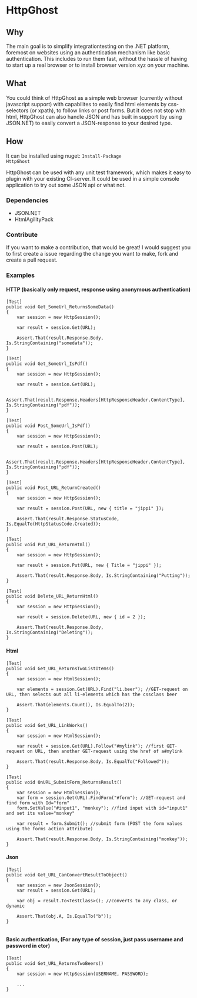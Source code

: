 # HttpGhost

## Why
The main goal is to simplify integrationtesting on the .NET platform, foremost on websites using 
an authentication mechanism like basic authentication. This includes to run them fast, without the hassle
of having to start up a real browser or to install browser version xyz on your machine.

## What
You could think of HttpGhost as a simple web browser (currently without javascript support) with capabilites
to easily find html elements by css-selectors (or xpath), to follow links or post forms. But it does not stop with html,
HttpGhost can also handle JSON and has built in support (by using JSON.NET) to easily convert a JSON-response to 
your desired type.

## How

It can be installed using nuget: <code>Install-Package HttpGhost</code>

HttpGhost can be used with any unit test framework, which makes it easy to plugin with your existing CI-server. 
It could be used in a simple console application to try out some JSON api or what not.

### Dependencies
* JSON.NET
* HtmlAgilityPack

### Contribute
If you want to make a contribution, that would be great! I would suggest you to first create a issue regarding the
change you want to make, fork and create a pull request.

### Examples

#### HTTP (basically only request, response using anonymous authentication)

<pre><code>[Test]
public void Get_SomeUrl_ReturnsSomeData()
{
	var session = new HttpSession();

	var result = session.Get(URL);

	Assert.That(result.Response.Body, Is.StringContaining("somedata"));
}

[Test]
public void Get_SomeUrl_IsPdf()
{
	var session = new HttpSession();

	var result = session.Get(URL);

	Assert.That(result.Response.Headers[HttpResponseHeader.ContentType], Is.StringContaining("pdf"));
}

[Test]
public void Post_SomeUrl_IsPdf()
{
	var session = new HttpSession();

	var result = session.Post(URL);

	Assert.That(result.Response.Headers[HttpResponseHeader.ContentType], Is.StringContaining("pdf"));
}

[Test]
public void Post_URL_ReturnCreated()
{
	var session = new HttpSession();
	
	var result = session.Post(URL, new { title = "jippi" });
	
	Assert.That(result.Response.StatusCode, Is.EqualTo(HttpStatusCode.Created));
}

[Test]
public void Put_URL_ReturnHtml()
{
	var session = new HttpSession();
	
	var result = session.Put(URL, new { Title = "jippi" });

	Assert.That(result.Response.Body, Is.StringContaining("Putting"));
}

[Test]
public void Delete_URL_ReturnHtml()
{
	var session = new HttpSession();
	
	var result = session.Delete(URL, new { id = 2 });

	Assert.That(result.Response.Body, Is.StringContaining("Deleting"));
}</code></pre>

#### Html

<pre><code>[Test]
public void Get_URL_ReturnsTwoListItems()
{
	var session = new HtmlSession();

	var elements = session.Get(URL).Find("li.beer"); //GET-request on URL, then selects out all li-elements which has the cssclass beer

	Assert.That(elements.Count(), Is.EqualTo(2));
}

[Test]
public void Get_URL_LinkWorks()
{
	var session = new HtmlSession();
	
	var result = session.Get(URL).Follow("#mylink"); //first GET-request on URL, then another GET-request using the href of a#mylink
	
	Assert.That(result.Response.Body, Is.EqualTo("Followed"));
}

[Test]
public void OnURL_SubmitForm_ReturnsResult()
{	
	var session = new HtmlSession();
	var form = session.Get(URL).FindForm("#form"); //GET-request and find form with Id="form"	
	form.SetValue("#input1", "monkey"); //find input with id="input1" and set its value="monkey"
	
	var result = form.Submit(); //submit form (POST the form values using the forms action attribute)
	
	Assert.That(result.Response.Body, Is.StringContaining("monkey"));
}</code></pre>

#### Json
<pre><code>[Test]
public void Get_URL_CanConvertResultToObject()
{
	var session = new JsonSession();
	var result = session.Get(URL);

	var obj = result.To<<T>TestClass>(); //converts to any class, or dynamic

	Assert.That(obj.A, Is.EqualTo("b"));
}

</code></pre>

#### Basic authentication, (For any type of session, just pass username and password in ctor)
	
<pre><code>[Test]
public void Get_URL_ReturnsTwoBeers()
{
	var session = new HttpSession(USERNAME, PASSWORD);

	...
}
</code></pre>

